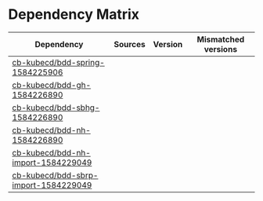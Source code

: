 # Dependency Matrix

Dependency | Sources | Version | Mismatched versions
---------- | ------- | ------- | -------------------
[cb-kubecd/bdd-spring-1584225906](https://github.com/cb-kubecd/bdd-spring-1584225906.git) |  | []() | 
[cb-kubecd/bdd-gh-1584226890](https://github.com/cb-kubecd/bdd-gh-1584226890.git) |  | []() | 
[cb-kubecd/bdd-sbhg-1584226890](https://github.com/cb-kubecd/bdd-sbhg-1584226890.git) |  | []() | 
[cb-kubecd/bdd-nh-1584226890](https://github.com/cb-kubecd/bdd-nh-1584226890.git) |  | []() | 
[cb-kubecd/bdd-nh-import-1584229049](https://github.com/cb-kubecd/bdd-nh-import-1584229049.git) |  | []() | 
[cb-kubecd/bdd-sbrp-import-1584229049](https://github.com/cb-kubecd/bdd-sbrp-import-1584229049.git) |  | []() | 
